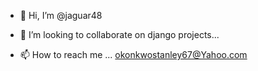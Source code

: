 - 👋 Hi, I’m @jaguar48

- 💞️ I’m looking to collaborate on django projects...
- 📫 How to reach me ...
okonkwostanley67@Yahoo.com

<!---
jaguar48/jaguar48 is a ✨ special ✨ repository because its `README.md` (this file) appears on your GitHub profile.
You can click the Preview link to take a look at your changes.
--->
